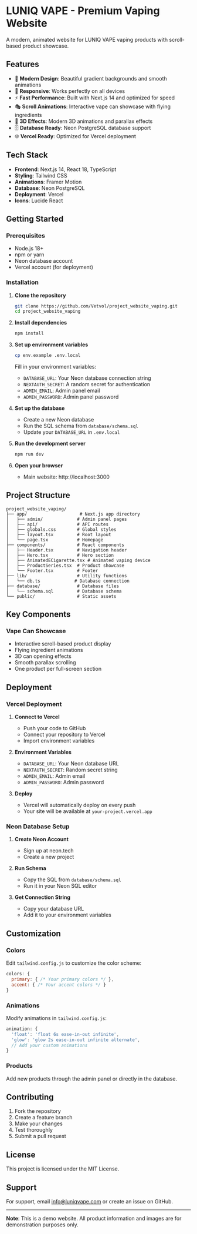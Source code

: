 # LUNIQ VAPE - Premium Vaping Website

A modern, animated website for LUNIQ VAPE vaping products with scroll-based product showcase.

## Features

- 🎨 **Modern Design**: Beautiful gradient backgrounds and smooth animations
- 📱 **Responsive**: Works perfectly on all devices
- ⚡ **Fast Performance**: Built with Next.js 14 and optimized for speed
- 🎭 **Scroll Animations**: Interactive vape can showcase with flying ingredients
- 🚀 **3D Effects**: Modern 3D animations and parallax effects
- 🗄️ **Database Ready**: Neon PostgreSQL database support
- 🌐 **Vercel Ready**: Optimized for Vercel deployment

## Tech Stack

- **Frontend**: Next.js 14, React 18, TypeScript
- **Styling**: Tailwind CSS
- **Animations**: Framer Motion
- **Database**: Neon PostgreSQL
- **Deployment**: Vercel
- **Icons**: Lucide React

## Getting Started

### Prerequisites

- Node.js 18+ 
- npm or yarn
- Neon database account
- Vercel account (for deployment)

### Installation

1. **Clone the repository**
   ```bash
   git clone https://github.com/Vetvol/project_website_vaping.git
   cd project_website_vaping
   ```

2. **Install dependencies**
   ```bash
   npm install
   ```

3. **Set up environment variables**
   ```bash
   cp env.example .env.local
   ```
   
   Fill in your environment variables:
   - `DATABASE_URL`: Your Neon database connection string
   - `NEXTAUTH_SECRET`: A random secret for authentication
   - `ADMIN_EMAIL`: Admin panel email
   - `ADMIN_PASSWORD`: Admin panel password

4. **Set up the database**
   - Create a new Neon database
   - Run the SQL schema from `database/schema.sql`
   - Update your `DATABASE_URL` in `.env.local`

5. **Run the development server**
   ```bash
   npm run dev
   ```

6. **Open your browser**
   - Main website: http://localhost:3000

## Project Structure

```
project_website_vaping/
├── app/                    # Next.js app directory
│   ├── admin/             # Admin panel pages
│   ├── api/               # API routes
│   ├── globals.css        # Global styles
│   ├── layout.tsx         # Root layout
│   └── page.tsx           # Homepage
├── components/            # React components
│   ├── Header.tsx         # Navigation header
│   ├── Hero.tsx           # Hero section
│   ├── AnimatedECigarette.tsx # Animated vaping device
│   ├── ProductSeries.tsx  # Product showcase
│   └── Footer.tsx         # Footer
├── lib/                   # Utility functions
│   └── db.ts             # Database connection
├── database/              # Database files
│   └── schema.sql         # Database schema
└── public/                # Static assets
```

## Key Components

### Vape Can Showcase
- Interactive scroll-based product display
- Flying ingredient animations
- 3D can opening effects
- Smooth parallax scrolling
- One product per full-screen section

## Deployment

### Vercel Deployment

1. **Connect to Vercel**
   - Push your code to GitHub
   - Connect your repository to Vercel
   - Import environment variables

2. **Environment Variables**
   - `DATABASE_URL`: Your Neon database URL
   - `NEXTAUTH_SECRET`: Random secret string
   - `ADMIN_EMAIL`: Admin email
   - `ADMIN_PASSWORD`: Admin password

3. **Deploy**
   - Vercel will automatically deploy on every push
   - Your site will be available at `your-project.vercel.app`

### Neon Database Setup

1. **Create Neon Account**
   - Sign up at neon.tech
   - Create a new project

2. **Run Schema**
   - Copy the SQL from `database/schema.sql`
   - Run it in your Neon SQL editor

3. **Get Connection String**
   - Copy your database URL
   - Add it to your environment variables

## Customization

### Colors
Edit `tailwind.config.js` to customize the color scheme:
```javascript
colors: {
  primary: { /* Your primary colors */ },
  accent: { /* Your accent colors */ }
}
```

### Animations
Modify animations in `tailwind.config.js`:
```javascript
animation: {
  'float': 'float 6s ease-in-out infinite',
  'glow': 'glow 2s ease-in-out infinite alternate',
  // Add your custom animations
}
```

### Products
Add new products through the admin panel or directly in the database.

## Contributing

1. Fork the repository
2. Create a feature branch
3. Make your changes
4. Test thoroughly
5. Submit a pull request

## License

This project is licensed under the MIT License.

## Support

For support, email info@luniqvape.com or create an issue on GitHub.

---

**Note**: This is a demo website. All product information and images are for demonstration purposes only.
